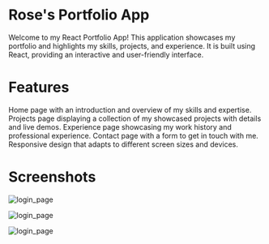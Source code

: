 

# Rose's Portfolio App
Welcome to my React Portfolio App! This application showcases my portfolio and highlights my skills, projects, and experience. It is built using React, providing an interactive and user-friendly interface.

# Features
Home page with an introduction and overview of my skills and expertise.
Projects page displaying a collection of my showcased projects with details and live demos.
Experience page showcasing my work history and professional experience.
Contact page with a form to get in touch with me.
Responsive design that adapts to different screen sizes and devices.

# Screenshots

![login_page](https://github.com/gulfidanozturk/Rose_Portfolio/blob/main/src/preview/home.jpg?raw=true)

![login_page](https://github.com/gulfidanozturk/Rose_Portfolio/blob/main/src/preview/quote_skills.jpg?raw=true)

![login_page](https://github.com/gulfidanozturk/Rose_Portfolio/blob/main/src/preview/project.jpg?raw=true)

